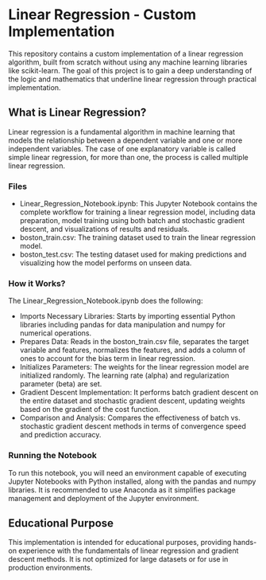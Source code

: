 # Linear Regression - Custom Implementation
This repository contains a custom implementation of a linear regression algorithm, built from scratch without using any machine learning libraries like scikit-learn. The goal of this project is to gain a deep understanding of the logic and mathematics that underline linear regression through practical implementation.

## What is Linear Regression?
Linear regression is a fundamental algorithm in machine learning that models the relationship between a dependent variable and one or more independent variables. The case of one explanatory variable is called simple linear regression, for more than one, the process is called multiple linear regression.

### Files
- Linear_Regression_Notebook.ipynb: This Jupyter Notebook contains the complete workflow for training a linear regression model, including data preparation, model training using both batch and stochastic gradient descent, and visualizations of results and residuals.
- boston_train.csv: The training dataset used to train the linear regression model.
- boston_test.csv: The testing dataset used for making predictions and visualizing how the model performs on unseen data.
### How it Works?
The Linear_Regression_Notebook.ipynb does the following:

- Imports Necessary Libraries: Starts by importing essential Python libraries including pandas for data manipulation and numpy for numerical operations.
- Prepares Data: Reads in the boston_train.csv file, separates the target variable and features, normalizes the features, and adds a column of ones to account for the bias term in linear regression.
- Initializes Parameters: The weights for the linear regression model are initialized randomly. The learning rate (alpha) and regularization parameter (beta) are set.
- Gradient Descent Implementation: It performs batch gradient descent on the entire dataset and stochastic gradient descent, updating weights based on the gradient of the cost function.
- Comparison and Analysis: Compares the effectiveness of batch vs. stochastic gradient descent methods in terms of convergence speed and prediction accuracy.
### Running the Notebook
To run this notebook, you will need an environment capable of executing Jupyter Notebooks with Python installed, along with the pandas and numpy libraries. It is recommended to use Anaconda as it simplifies package management and deployment of the Jupyter environment.

## Educational Purpose
This implementation is intended for educational purposes, providing hands-on experience with the fundamentals of linear regression and gradient descent methods. It is not optimized for large datasets or for use in production environments.
